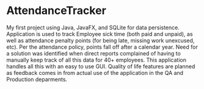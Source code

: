 # AttendanceTracker
 
My first project using Java, JavaFX, and SQLite for data persistence. Application is used to track Employee sick time (both paid and unpaid), as well as attendance penalty points (for being late, missing work unexcused, etc). Per the attendance policy, points fall off after a calendar year. Need for a solution was identified when direct reports complained of having to manually keep track of all this data for 40+ employees. This application handles all this with an easy to use GUI. Quality of life features are planned as feedback comes in from actual use of the application in the QA and Production deparments. 
